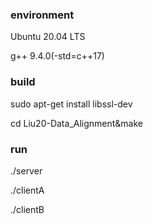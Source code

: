 ### environment
Ubuntu 20.04 LTS

g++ 9.4.0(-std=c++17)
### build
sudo apt-get install libssl-dev

cd Liu20-Data_Alignment&make
### run
./server

./clientA

./clientB
